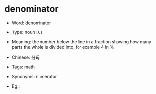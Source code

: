 # denominator

- Word: denominator

- Type: noun [C]
- Meaning: the number below the line in a fraction showing how many parts the whole is divided into, for example 4 in ¾
- Chinese: 分母
- Tags: math
- Synonyms: numerator
- Eg.: 


